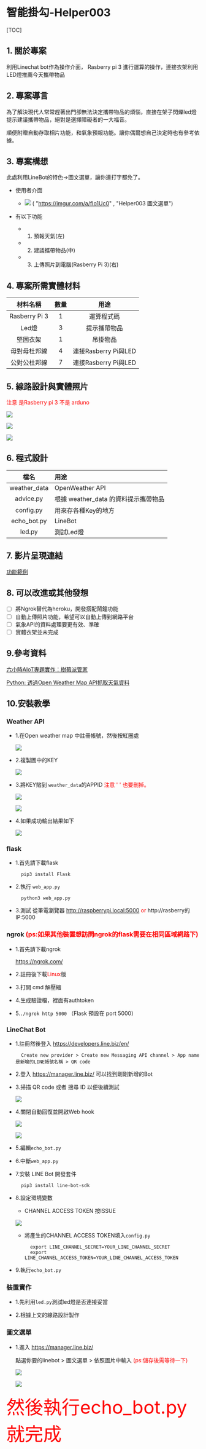 
# 智能掛勾-Helper003

[TOC]

<h2> 1. 關於專案</h2>

利用Linechat bot作為操作介面， Rasberry pi 3 進行運算的操作，連接衣架利用LED燈推薦今天攜帶物品

<h2> 2. 專案導言</h2>

為了解決現代人常常趕著出門卻無法決定攜帶物品的煩惱，直接在架子閃爍led燈提示建議攜帶物品，絕對是選擇障礙者的一大福音。

順便附贈自動存取相片功能，和氣象預報功能。讓你偶爾想自己決定時也有參考依據。

<h2> 3. 專案構想</h2>

此處利用LineBot的特色->圖文選單，讓你連打字都免了。
* 使用者介面
    * ![](https://i.imgur.com/Tc2szcp.png)
( "https://imgur.com/a/fIo1Uc0" , "Helper003 圖文選單")

* 有以下功能


    * 1. 預報天氣(左)
    * 2. 建議攜帶物品(中)
    * 3. 上傳照片到電腦(Rasberry Pi 3)(右)

<h2> 4. 專案所需實體材料</h2>


材料名稱| 數量 |  用途  
:-: | :-: | :-: 
Rasberry Pi 3 | 1 | 運算程式碼 |
Led燈 | 3 | 提示攜帶物品 |
堅固衣架 | 1 | 吊掛物品 |
母對母杜邦線 | 4 | 連接Rasberry Pi與LED |
公對公杜邦線 | 7 | 連接Rasberry Pi與LED |

<h2> 5. 線路設計與實體照片</h2>

<font color=#FF0000> 注意 是Rasberry pi 3 不是 arduno </font>

![](https://i.imgur.com/VjEgrMd.png)

![](https://i.imgur.com/45c1pLi.png)

![](https://i.imgur.com/YXfZ3YA.png)



<h2> 6. 程式設計</h2>


檔名|用途  
:-: | :-
weather_data|OpenWeather API
advice.py|根據 weather_data 的資料提示攜帶物品
config.py|用來存各種Key的地方
echo_bot.py|LineBot 
led.py|測試Led燈

<h2> 7. 影片呈現連結</h2>

<a href="https://youtu.be/DrIyTpf9yvU">功能範例</a>





<h2> 8. 可以改進或其他發想</h2>

- [ ] 將Ngrok替代為heroku，開發搭配鬧鐘功能
- [ ] 自動上傳照片功能，希望可以自動上傳到網路平台
- [ ] 氣象API的資料處理要更有效、準確
- [ ] 實體衣架並未完成

<h2> 9.參考資料</h2>

[六小時AIoT專題實作：樹莓派管家](https://medium.com/%E5%8D%81%E7%99%BE%E5%8D%83%E5%AF%A6%E9%A9%97%E5%AE%A4/%E5%85%AD%E5%B0%8F%E6%99%82aiot%E5%B0%88%E9%A1%8C%E5%AF%A6%E4%BD%9C-%E6%A8%B9%E8%8E%93%E6%B4%BE%E7%AE%A1%E5%AE%B6-39fddf4b949c)

[Python: 透過Open Weather Map API抓取天氣資料](http://www.ducala.org/1899/python-%E9%80%8F%E9%81%8Eopen-weather-map-api%E6%8A%93%E5%8F%96%E5%A4%A9%E6%B0%A3%E8%B3%87%E6%96%99/)

<h2> 10.安裝教學</h2>

### Weather API

* 1.在Open weather map 中註冊帳號，然後按紅圈處

    ![](https://i.imgur.com/kNzt7xq.png)

* 2.複製圖中的KEY

    ![](https://i.imgur.com/NjevHWi.png)

* 3.將KEY貼到 `weather_data`的APPID
<font color=#FF0000> 注意 ' ' 也要刪掉。 </font>

    ![](https://i.imgur.com/Rb0UXHg.png)

    ![](https://i.imgur.com/JvfsZCL.png)

* 4.如果成功輸出結果如下

    ![](https://i.imgur.com/48ZFGeB.png)

### flask

* 1.首先請下載flask 

        pip3 install Flask 
        

* 2.執行 `web_app.py`

        python3 web_app.py

* 3.測試
    從筆電瀏覽器
    http://raspberrypi.local:5000
    <font color=#FF0000> or </font>
    http://rasberry的IP:5000

### ngrok<font color=#FF0000> (ps:如果其他裝置想訪問ngrok的flask需要在相同區域網路下) </font>

* 1.首先請下載ngrok
    
    https://ngrok.com/

* 2.註冊後下載<font color=#FF0000>Linux</font>版

* 3.打開 cmd 解壓縮

* 4.生成驗證檔，裡面有authtoken

* 5.`./ngrok http 5000` （Flask 預設在 port 5000）

### LineChat Bot

* 1.註冊然後登入
https://developers.line.biz/en/

        Create new provider > Create new Messaging API channel > App name 是新增的LINE帳號名稱 > QR code

* 2.登入
https://manager.line.biz/
可以找到剛剛新增的Bot

* 3.掃描 QR code 或者 搜尋 ID 以便後續測試

    ![](https://i.imgur.com/zLAUdkd.png)


* 4.關閉自動回復並開啟Web hook

    ![](https://i.imgur.com/10EDeTe.png)

    ![](https://i.imgur.com/nYMSkBT.png)
    
* 5.編輯`echo_bot.py`

* 6.中斷`web_app.py`

* 7.安裝 LINE Bot 開發套件

        pip3 install line-bot-sdk
        
* 8.設定環境變數
    * CHANNEL ACCESS TOKEN 按ISSUE

    ![](https://i.imgur.com/I7VNf1Z.png)
    
    * 將產生的CHANNEL ACCESS TOKEN填入`config.py`

            export LINE_CHANNEL_SECRET=YOUR_LINE_CHANNEL_SECRET
            export LINE_CHANNEL_ACCESS_TOKEN=YOUR_LINE_CHANNEL_ACCESS_TOKEN

* 9.執行`echo_bot.py`

### 裝置實作

* 1.先利用`led.py`測試led燈是否連接妥當

* 2.根據上文的線路設計製作

### 圖文選單

* 1.進入 https://manager.line.biz/
    
    點選你要的linebot > 圖文選單 > 依照圖片中輸入    <font color=#FF0000>(ps:儲存後需等待一下)</font>
    
    ![](https://i.imgur.com/sSW9NGr.png)
    
    ![](https://i.imgur.com/B1DC1JG.png)
    
<font size=30 color=#FF0000> 然後執行echo_bot.py就完成 </font>

    






